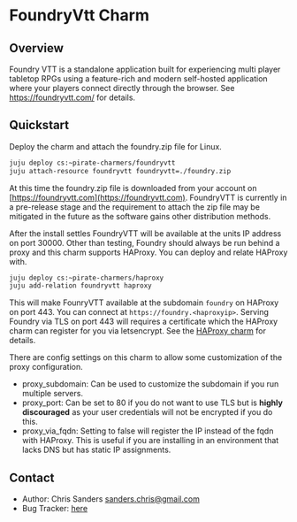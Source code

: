 # FoundryVtt Charm

Overview
--------

Foundry VTT is a standalone application built for experiencing multi player tabletop RPGs
using a feature-rich and modern self-hosted application where your players connect directly
through the browser. See https://foundryvtt.com/ for details.

Quickstart
----------

Deploy the charm and attach the foundry.zip file for Linux.
```bash
juju deploy cs:~pirate-charmers/foundryvtt
juju attach-resource foundryvtt foundryvtt=./foundry.zip
```
At this time the foundry.zip file is downloaded from your account on
[https://foundryvtt.com](https://foundryvtt.com). FoundryVTT is currently in a pre-release
stage and the requirement to attach the zip file may be mitigated in the future as the
software gains other distribution methods.

After the install settles FoundryVTT will be available at the units IP address on port 30000.
Other than testing, Foundry should always be run behind a proxy and this charm supports
HAProxy. You can deploy and relate HAProxy with.
```bash
juju deploy cs:~pirate-charmers/haproxy
juju add-relation foundryvtt haproxy
```
This will make FounryVTT available at the subdomain `foundry` on HAProxy on port 443. You can
connect at `https://foundry.<haproxyip>`. Serving Foundry via TLS on port 443 will requires a
certificate which the HAProxy charm can register for you via letsencrypt. See the [HAProxy charm](https://jaas.ai/u/pirate-charmers/haproxy) for details.

There are config settings on this charm to allow some customization of the proxy
configuration.
* proxy_subdomain: Can be used to customize the subdomain if you run multiple servers.
* proxy_port: Can be set to 80 if you do not want to use TLS but is **highly discouraged** as
  your user credentials will not be encrypted if you do this.
* proxy_via_fqdn: Setting to false will register the IP instead of the fqdn with HAProxy.
  This is useful if you are installing in an environment that lacks DNS but has static IP
  assignments.

Contact
-------
 - Author: Chris Sanders <sanders.chris@gmail.com>
 - Bug Tracker: [here](https://github.com/alchemy-charmers/charm-foundryvtt/issues)
